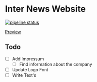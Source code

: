 # Inter News Website

[![pipeline status](https://gitlab.com/cwatzl/Intermedia-Web/badges/master/pipeline.svg)](https://gitlab.com/cwatzl/Intermedia-Web/commits/master)

[Preview](https://cwatzl.gitlab.io/Intermedia-Web)

## Todo

- [ ] Add Impressum
  - [ ] Find information about the company
- [ ] Update Logo Font
- [ ] Write Text's
